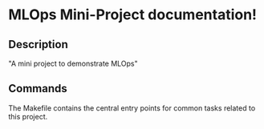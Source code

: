 # MLOps Mini-Project documentation!

## Description

"A mini project to demonstrate MLOps"

## Commands

The Makefile contains the central entry points for common tasks related to this project.

